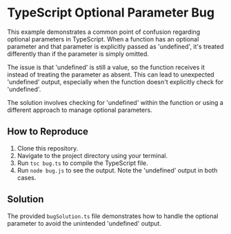 # TypeScript Optional Parameter Bug

This example demonstrates a common point of confusion regarding optional parameters in TypeScript.  When a function has an optional parameter and that parameter is explicitly passed as 'undefined', it's treated differently than if the parameter is simply omitted.

The issue is that 'undefined' is still a value, so the function receives it instead of treating the parameter as absent. This can lead to unexpected 'undefined' output, especially when the function doesn't explicitly check for 'undefined'.

The solution involves checking for 'undefined' within the function or using a different approach to manage optional parameters.

## How to Reproduce

1. Clone this repository.
2. Navigate to the project directory using your terminal.
3. Run `tsc bug.ts` to compile the TypeScript file.
4. Run `node bug.js` to see the output. Note the 'undefined' output in both cases.

## Solution

The provided `bugSolution.ts` file demonstrates how to handle the optional parameter to avoid the unintended 'undefined' output.